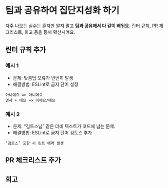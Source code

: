 # 팀과 공유하여 집단지성화 하기

자주 나오는 실수는 혼자만 알지 말고 **팀과 공유해서 다 같이 배워요.** 린터 규칙, PR 체크리스트, 회고 등을 통해 확산시켜요.

## 린터 규칙 추가

### 예시 1

- 문제: 맞춤법 오류가 빈번히 발생
- 해결방법: ESLint로 금지 단어 설정

```
아니예요 => 아니에요
명사 + 에요 => 이에요/예요
```

### 예시 2

- 문제: “김토스님” 같은 더비 텍스트가 코드에 남는 문제.
- 해결방법: ESLint로 금지 단어 김토스 추가

```
‘김토스’ 포함 시 린트 에러 발생
```

## PR 체크리스트 추가

## 회고

